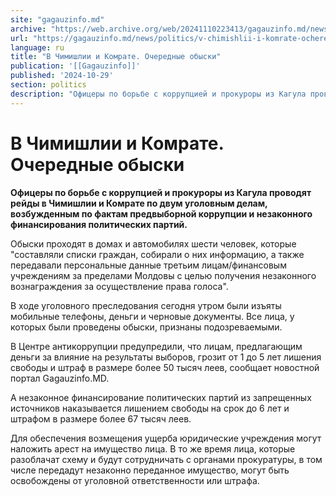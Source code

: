 ```yaml
---
site: "gagauzinfo.md"
archive: "https://web.archive.org/web/20241110223413/gagauzinfo.md/news/politics/v-chimishlii-i-komrate-ocherednie-obiski"
url: "https://gagauzinfo.md/news/politics/v-chimishlii-i-komrate-ocherednie-obiski"
language: ru
title: "В Чимишлии и Комрате. Очередные обыски"
publication: '[[Gagauzinfo]]'
published: '2024-10-29'
section: politics
description: "Офицеры по борьбе с коррупцией и прокуроры из Кагула проводят рейды в Чимишлии и Комрате по двум уголовным делам, возбужденным по фактам предвыборной коррупции и незаконного финансирования политических партий."
---
```


# В Чимишлии и Комрате. Очередные обыски

**Офицеры по борьбе с коррупцией и прокуроры из Кагула проводят рейды в Чимишлии и Комрате по двум уголовным делам, возбужденным по фактам предвыборной коррупции и незаконного финансирования политических партий.**

Обыски проходят в домах и автомобилях шести человек, которые "составляли списки граждан, собирали о них информацию, а также передавали персональные данные третьим лицам/финансовым учреждениям за пределами Молдовы с целью получения незаконного вознаграждения за осуществление права голоса".

В ходе уголовного преследования сегодня утром были изъяты мобильные телефоны, деньги и черновые документы. Все лица, у которых были проведены обыски, признаны подозреваемыми.

В Центре антикоррупции предупредили, что лицам, предлагающим деньги за влияние на результаты выборов, грозит от 1 до 5 лет лишения свободы и штраф в размере более 50 тысяч леев, сообщает новостной портал Gagauzinfo.MD.

А незаконное финансирование политических партий из запрещенных источников наказывается лишением свободы на срок до 6 лет и штрафом в размере более 67 тысяч леев.

Для обеспечения возмещения ущерба юридические учреждения могут наложить арест на имущество лица. В то же время лица, которые разоблачат схему и будут сотрудничать с органами прокуратуры, в том числе передадут незаконно переданное имущество, могут быть освобождены от уголовной ответственности или штрафа.